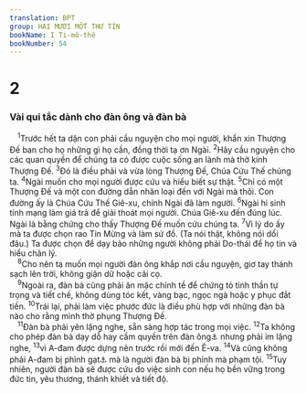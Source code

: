 ```yaml
---
translation: BPT
group: HAI MƯƠI MỐT THƯ TÍN
bookName: I Ti-mô-thê 
bookNumber: 54
---
```


<div class="title"><h1>2</h1><h3>Vài qui tắc dành cho đàn ông và đàn bà</h3></div>
<span class="verse 1ti_2_1"> <sup>1</sup>Trước hết ta dặn con phải cầu nguyện cho mọi người, khẩn xin Thượng Đế ban cho họ những gì họ cần, đồng thời tạ ơn Ngài.</span>
<span class="verse 1ti_2_2"><sup>2</sup>Hãy cầu nguyện cho các quan quyền để chúng ta có được cuộc sống an lành mà thờ kính Thượng Đế.</span>
<span class="verse 1ti_2_3"><sup>3</sup>Đó là điều phải và vừa lòng Thượng Đế, Chúa Cứu Thế chúng ta.</span>
<span class="verse 1ti_2_4"><sup>4</sup>Ngài muốn cho mọi người được cứu và hiểu biết sự thật.</span>
<span class="verse 1ti_2_5"><sup>5</sup>Chỉ có một Thượng Đế và một con đường dẫn nhân loại đến với Ngài mà thôi. Con đường ấy là Chúa Cứu Thế Giê-xu, chính Ngài đã làm người.</span>
<span class="verse 1ti_2_6"><sup>6</sup>Ngài hi sinh tính mạng làm giá trả để giải thoát mọi người. Chúa Giê-xu đến đúng lúc. Ngài là bằng chứng cho thấy Thượng Đế muốn cứu chúng ta.</span>
<span class="verse 1ti_2_7"><sup>7</sup>Vì lý do ấy mà ta được chọn rao Tin Mừng và làm sứ đồ. (Ta nói thật, không nói dối đâu.) Ta được chọn để dạy bảo những người không phải Do-thái để họ tin và hiểu chân lý.<br/></span>
<span class="verse 1ti_2_8"> <sup>8</sup>Cho nên ta muốn mọi người đàn ông khắp nơi cầu nguyện, giơ tay thánh sạch lên trời, không giận dữ hoặc cãi cọ.<br/></span>
<span class="verse 1ti_2_9"> <sup>9</sup>Ngoài ra, đàn bà cũng phải ăn mặc chỉnh tề để chứng tỏ tinh thần tự trọng và tiết chế, không dùng tóc kết, vàng bạc, ngọc ngà hoặc y phục đắt tiền.</span>
<span class="verse 1ti_2_10"><sup>10</sup>Trái lại, phải làm việc phước đức là điều phù hợp với những đàn bà nào cho rằng mình thờ phụng Thượng Đế.<br/></span>
<span class="verse 1ti_2_11"> <sup>11</sup>Đàn bà phải yên lặng nghe, sẵn sàng hợp tác trong mọi việc.</span>
<span class="verse 1ti_2_12"><sup>12</sup>Ta không cho phép đàn bà dạy dỗ hay cầm quyền trên đàn ông<a data-toggle="tooltip" data-placement="bottom" title="Có thể dịch là “chồng.”">⚓</a> nhưng phải im lặng nghe,</span>
<span class="verse 1ti_2_13"><sup>13</sup>vì A-đam được dựng nên trước rồi mới đến Ê-va.</span>
<span class="verse 1ti_2_14"><sup>14</sup>Và cũng không phải A-đam bị phỉnh gạt<a data-toggle="tooltip" data-placement="bottom" title="Ma quỉ phỉnh gạt Ê-va, rồi Ê-va khiến cho A-đam phạm tội. Xem Sáng 3:1-13.">⚓</a> mà là người đàn bà bị phỉnh mà phạm tội.</span>
<span class="verse 1ti_2_15"><sup>15</sup>Tuy nhiên, người đàn bà sẽ được cứu do việc sinh con nếu họ bền vững trong đức tin, yêu thương, thánh khiết và tiết độ.<br/></span>
